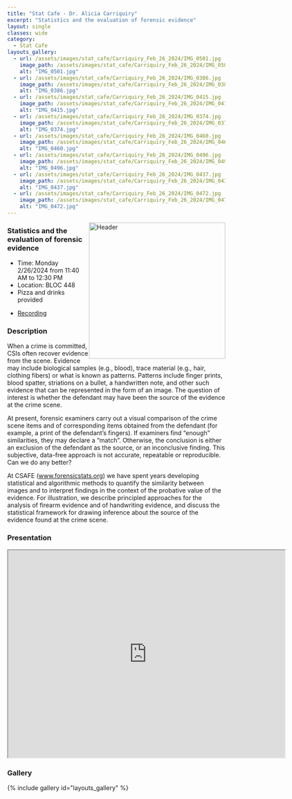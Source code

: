 ```yaml
---
title: "Stat Cafe - Dr. Alicia Carriquiry"
excerpt: "Statistics and the evaluation of forensic evidence"
layout: single
classes: wide
category: 
  - Stat Cafe
layouts_gallery:
  - url: /assets/images/stat_cafe/Carriquiry_Feb_26_2024/IMG_0501.jpg
    image_path: /assets/images/stat_cafe/Carriquiry_Feb_26_2024/IMG_0501.jpg
    alt: "IMG_0501.jpg"
  - url: /assets/images/stat_cafe/Carriquiry_Feb_26_2024/IMG_0386.jpg
    image_path: /assets/images/stat_cafe/Carriquiry_Feb_26_2024/IMG_0386.jpg
    alt: "IMG_0386.jpg"
  - url: /assets/images/stat_cafe/Carriquiry_Feb_26_2024/IMG_0415.jpg
    image_path: /assets/images/stat_cafe/Carriquiry_Feb_26_2024/IMG_0415.jpg
    alt: "IMG_0415.jpg"
  - url: /assets/images/stat_cafe/Carriquiry_Feb_26_2024/IMG_0374.jpg
    image_path: /assets/images/stat_cafe/Carriquiry_Feb_26_2024/IMG_0374.jpg
    alt: "IMG_0374.jpg"
  - url: /assets/images/stat_cafe/Carriquiry_Feb_26_2024/IMG_0460.jpg
    image_path: /assets/images/stat_cafe/Carriquiry_Feb_26_2024/IMG_0460.jpg
    alt: "IMG_0460.jpg"
  - url: /assets/images/stat_cafe/Carriquiry_Feb_26_2024/IMG_0496.jpg
    image_path: /assets/images/stat_cafe/Carriquiry_Feb_26_2024/IMG_0496.jpg
    alt: "IMG_0496.jpg"
  - url: /assets/images/stat_cafe/Carriquiry_Feb_26_2024/IMG_0437.jpg
    image_path: /assets/images/stat_cafe/Carriquiry_Feb_26_2024/IMG_0437.jpg
    alt: "IMG_0437.jpg"
  - url: /assets/images/stat_cafe/Carriquiry_Feb_26_2024/IMG_0472.jpg
    image_path: /assets/images/stat_cafe/Carriquiry_Feb_26_2024/IMG_0472.jpg
    alt: "IMG_0472.jpg"
---
```


<img src="https://jeroda7105.github.io/tamusgsa.github.io/assets/images/stat_cafe/Carriquiry_Feb_26_2024/IMG_0501.jpg" alt="Header" width="315" style="float: right;"/> 

### Statistics and the evaluation of forensic evidence

- Time: Monday 2/26/2024 from 11:40 AM to 12:30 PM
- Location: BLOC 448
- Pizza and drinks provided
<!-- - [Presentation]({{ "/assets/files/stat_cafe/Carriquiry_Feb_26_2024/StatCafe_Carriquiry_slides.pdf" | relative_url }}) -->
- [Recording](https://www.youtube.com/watch?v=aUzQkS8Oep8)

### Description
When a crime is committed, CSIs often recover evidence from the scene. Evidence may include biological samples (e.g., blood), trace material (e.g., hair, clothing fibers) or what is known as patterns. Patterns include finger prints, blood spatter, striations on a bullet, a handwritten note, and other such evidence that can be represented in the form of an image. The question of interest is whether the defendant may have been the source of the evidence at the crime scene.

At present, forensic examiners carry out a visual comparison of the crime scene items and of corresponding items obtained from the defendant (for example, a print of the defendant’s fingers). If examiners find “enough” similarities, they may declare a “match”. Otherwise, the conclusion is either an exclusion of the defendant as the source, or an inconclusive finding.  This subjective, data-free approach is not accurate, repeatable or reproducible. Can we do any better?

At CSAFE (www.forensicstats.org) we have spent years developing statistical and algorithmic methods to quantify the similarity between images and to interpret findings in the context of the probative value  of the evidence. For illustration, we describe principled approaches for the analysis of firearm evidence and of handwriting evidence, and discuss the statistical framework for drawing inference about the source of the evidence found at the crime scene.


### Presentation
<iframe src="https://drive.google.com/file/d/1EWYLTCLiomGFFx-76-SNagzUshNO7Uor/preview" width="640" height="480" allow="autoplay"></iframe>

<!-- ### Recording
<iframe width="560" height="315" src="https://www.youtube.com/embed/aUzQkS8Oep8?si=OX_KJGuNiLVKU6_u" title="YouTube video player" frameborder="0" allow="accelerometer; autoplay; clipboard-write; encrypted-media; gyroscope; picture-in-picture; web-share" allowfullscreen></iframe> -->

### Gallery

{% include gallery id="layouts_gallery" %}
